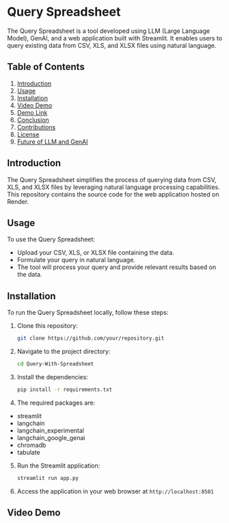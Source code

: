 # Query Spreadsheet

The Query Spreadsheet is a tool developed using LLM (Large Language Model), GenAI, and a web application built with Streamlit. It enables users to query existing data from CSV, XLS, and XLSX files using natural language.

## Table of Contents
1. [Introduction](#introduction)
2. [Usage](#usage)
3. [Installation](#installation)
4. [Video Demo](#video-demo)
5. [Demo Link](#demo-link)
6. [Conclusion](#conclusion)
7. [Contributions](#contributions)
8. [License](#license)
9. [Future of LLM and GenAI](#future-of-llm-and-genai)

## Introduction
The Query Spreadsheet simplifies the process of querying data from CSV, XLS, and XLSX files by leveraging natural language processing capabilities. This repository contains the source code for the web application hosted on Render.

## Usage
To use the Query Spreadsheet:

- Upload your CSV, XLS, or XLSX file containing the data.
- Formulate your query in natural language.
- The tool will process your query and provide relevant results based on the data.

## Installation
To run the Query Spreadsheet locally, follow these steps:

1. Clone this repository:

   ```bash
   git clone https://github.com/your/repository.git
   ```
2. Navigate to the project directory:

   ```bash
   cd Query-With-Spreadsheet
   ```
3. Install the dependencies:

   ```bash
   pip install -r requirements.txt
   ```
4. The required packages are:

- streamlit
- langchain
- langchain_experimental
- langchain_google_genai
- chromadb
- tabulate

5. Run the Streamlit application:

   ```bash
   streamlit run app.py
   ```

6. Access the application in your web browser at  `http://localhost:8501`


## Video Demo
